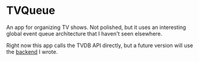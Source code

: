# TVQueue

An app for organizing TV shows. Not polished, but it uses an interesting global event queue architecture that I haven't seen elsewhere.

Right now this app calls the TVDB API directly, but a future version will use the [backend](https://github.com/sglasman/TVQueue-Backend) I wrote.
